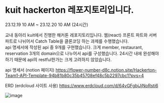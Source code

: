  # kuit hackerton 레포지토리입니다.

23.12.19 10 AM ~ 23.12.20 10 AM (24시간)

교내 동아리 kuit에서 진행한 해커톤 레포지토리입니다. 웹(react) 프론트 파트와 서버 파트로 나뉘어서 Catch Table을 클론코딩 하는 과제를 수행했습니다. 
</br>
api 명세서에 작성된 api 중 9개를 구현했습니다. 크게 member, restaurant, reservation 3개의 domain으로 나누어서 api를 구성했습니다.
24시간 내에 완성해야 하기 때문에 api의 restful한가는 크게 고려하지 않았습니다. 

api 명세서 (notion 페이지)
https://flower-number-d8c.notion.site/Hackerton-Team1-API-Template-94b81b80c35b45708ef48c5b2297cbc1?pvs=4

ERD (erdcloud 사이트 사용)
https://www.erdcloud.com/d/64vGFgbjJjNoRsti6

![image](https://github.com/KUIT-2/Hackathon_Team1-Server/assets/71692903/86c455ab-6fd5-4a46-a0ab-0bb7c35075b3)